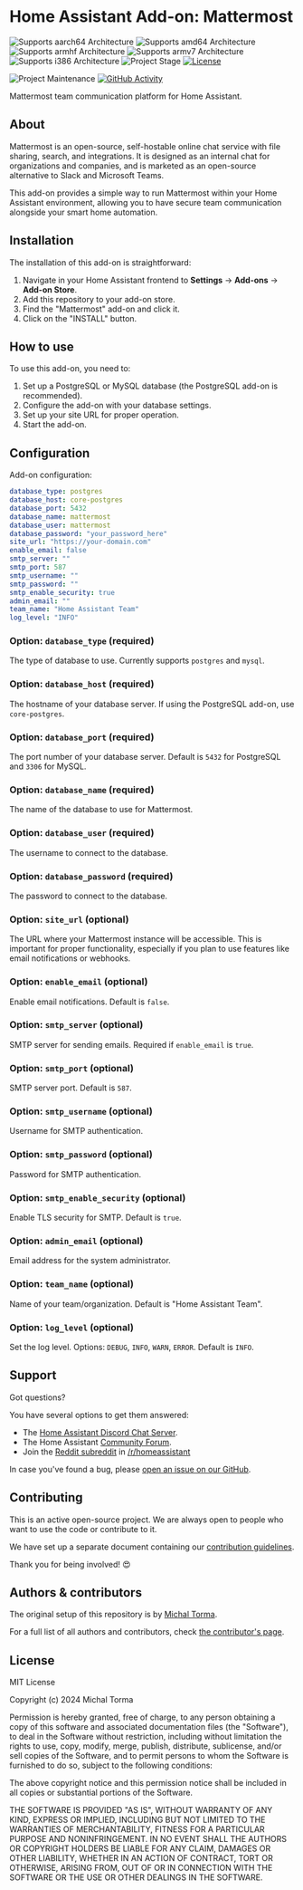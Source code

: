 # Home Assistant Add-on: Mattermost

![Supports aarch64 Architecture][aarch64-shield]
![Supports amd64 Architecture][amd64-shield]
![Supports armhf Architecture][armhf-shield]
![Supports armv7 Architecture][armv7-shield]
![Supports i386 Architecture][i386-shield]
![Project Stage][project-stage-shield]
[![License][license-shield]](LICENSE.md)

![Project Maintenance][maintenance-shield]
[![GitHub Activity][commits-shield]][commits]

Mattermost team communication platform for Home Assistant.

## About

Mattermost is an open-source, self-hostable online chat service with file sharing, search, and integrations. It is designed as an internal chat for organizations and companies, and is marketed as an open-source alternative to Slack and Microsoft Teams.

This add-on provides a simple way to run Mattermost within your Home Assistant environment, allowing you to have secure team communication alongside your smart home automation.

## Installation

The installation of this add-on is straightforward:

1. Navigate in your Home Assistant frontend to **Settings** → **Add-ons** → **Add-on Store**.
2. Add this repository to your add-on store.
3. Find the "Mattermost" add-on and click it.
4. Click on the "INSTALL" button.

## How to use

To use this add-on, you need to:

1. Set up a PostgreSQL or MySQL database (the PostgreSQL add-on is recommended).
2. Configure the add-on with your database settings.
3. Set up your site URL for proper operation.
4. Start the add-on.

## Configuration

Add-on configuration:

```yaml
database_type: postgres
database_host: core-postgres
database_port: 5432
database_name: mattermost
database_user: mattermost
database_password: "your_password_here"
site_url: "https://your-domain.com"
enable_email: false
smtp_server: ""
smtp_port: 587
smtp_username: ""
smtp_password: ""
smtp_enable_security: true
admin_email: ""
team_name: "Home Assistant Team"
log_level: "INFO"
```

### Option: `database_type` (required)

The type of database to use. Currently supports `postgres` and `mysql`.

### Option: `database_host` (required)

The hostname of your database server. If using the PostgreSQL add-on, use `core-postgres`.

### Option: `database_port` (required)

The port number of your database server. Default is `5432` for PostgreSQL and `3306` for MySQL.

### Option: `database_name` (required)

The name of the database to use for Mattermost.

### Option: `database_user` (required)

The username to connect to the database.

### Option: `database_password` (required)

The password to connect to the database.

### Option: `site_url` (optional)

The URL where your Mattermost instance will be accessible. This is important for proper functionality, especially if you plan to use features like email notifications or webhooks.

### Option: `enable_email` (optional)

Enable email notifications. Default is `false`.

### Option: `smtp_server` (optional)

SMTP server for sending emails. Required if `enable_email` is `true`.

### Option: `smtp_port` (optional)

SMTP server port. Default is `587`.

### Option: `smtp_username` (optional)

Username for SMTP authentication.

### Option: `smtp_password` (optional)

Password for SMTP authentication.

### Option: `smtp_enable_security` (optional)

Enable TLS security for SMTP. Default is `true`.

### Option: `admin_email` (optional)

Email address for the system administrator.

### Option: `team_name` (optional)

Name of your team/organization. Default is "Home Assistant Team".

### Option: `log_level` (optional)

Set the log level. Options: `DEBUG`, `INFO`, `WARN`, `ERROR`. Default is `INFO`.

## Support

Got questions?

You have several options to get them answered:

- The [Home Assistant Discord Chat Server][discord].
- The Home Assistant [Community Forum][forum].
- Join the [Reddit subreddit][reddit] in [/r/homeassistant][reddit]

In case you've found a bug, please [open an issue on our GitHub][issue].

## Contributing

This is an active open-source project. We are always open to people who want to
use the code or contribute to it.

We have set up a separate document containing our
[contribution guidelines](CONTRIBUTING.md).

Thank you for being involved! :heart_eyes:

## Authors & contributors

The original setup of this repository is by [Michal Torma][torma].

For a full list of all authors and contributors,
check [the contributor's page][contributors].

## License

MIT License

Copyright (c) 2024 Michal Torma

Permission is hereby granted, free of charge, to any person obtaining a copy
of this software and associated documentation files (the "Software"), to deal
in the Software without restriction, including without limitation the rights
to use, copy, modify, merge, publish, distribute, sublicense, and/or sell
copies of the Software, and to permit persons to whom the Software is
furnished to do so, subject to the following conditions:

The above copyright notice and this permission notice shall be included in all
copies or substantial portions of the Software.

THE SOFTWARE IS PROVIDED "AS IS", WITHOUT WARRANTY OF ANY KIND, EXPRESS OR
IMPLIED, INCLUDING BUT NOT LIMITED TO THE WARRANTIES OF MERCHANTABILITY,
FITNESS FOR A PARTICULAR PURPOSE AND NONINFRINGEMENT. IN NO EVENT SHALL THE
AUTHORS OR COPYRIGHT HOLDERS BE LIABLE FOR ANY CLAIM, DAMAGES OR OTHER
LIABILITY, WHETHER IN AN ACTION OF CONTRACT, TORT OR OTHERWISE, ARISING FROM,
OUT OF OR IN CONNECTION WITH THE SOFTWARE OR THE USE OR OTHER DEALINGS IN THE
SOFTWARE.

[aarch64-shield]: https://img.shields.io/badge/aarch64-yes-green.svg
[amd64-shield]: https://img.shields.io/badge/amd64-yes-green.svg
[armhf-shield]: https://img.shields.io/badge/armhf-yes-green.svg
[armv7-shield]: https://img.shields.io/badge/armv7-yes-green.svg
[i386-shield]: https://img.shields.io/badge/i386-yes-green.svg
[commits-shield]: https://img.shields.io/github/commit-activity/y/MichalTorma/ha-mattermost.svg
[commits]: https://github.com/MichalTorma/ha-mattermost/commits/main
[contributors]: https://github.com/MichalTorma/ha-mattermost/graphs/contributors
[discord]: https://discord.gg/c5DvZ4e
[forum]: https://community.home-assistant.io
[torma]: https://github.com/MichalTorma
[issue]: https://github.com/MichalTorma/ha-mattermost/issues
[license-shield]: https://img.shields.io/github/license/MichalTorma/ha-mattermost.svg
[maintenance-shield]: https://img.shields.io/maintenance/yes/2024.svg
[project-stage-shield]: https://img.shields.io/badge/project%20stage-experimental-yellow.svg
[reddit]: https://reddit.com/r/homeassistant
[repository]: https://github.com/MichalTorma/ha-mattermost